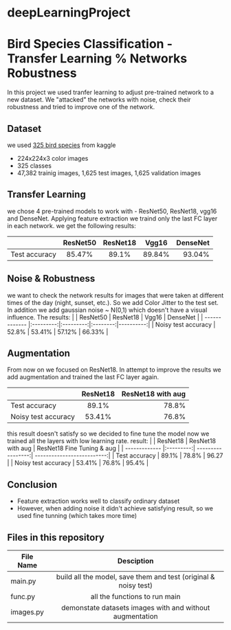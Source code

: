 # deepLearningProject
# Bird Species Classification - Transfer Learning % Networks Robustness

In this project we used tranfer learning to adjust pre-trained network to a new dataset.
We "attacked" the networks with noise, check their robustness and tried to improve one of the network.

## Dataset
we used [325 bird species](https://www.kaggle.com/gpiosenka/100-bird-species) from kaggle

* 224x224x3 color images
* 325 classes
* 47,382 trainig images, 1,625 test images, 1,625 validation images

## Transfer Learning
we chose 4 pre-trained models to work with - ResNet50, ResNet18, vgg16 and DenseNet.
Applying feature extraction we traind only the last FC layer in each network.
we get the following results:

|               | ResNet50  | ResNet18  | Vgg16    | DenseNet  |
| ------------- |:---------:|:---------:|:--------:|----------:|
| Test accuracy | 85.47%    | 89.1%     | 89.84%   | 93.04%    |

## Noise & Robustness
we want to check the network results for images that were taken at different times of the day (night, sunset, etc.).
So we add Color Jitter to the test set. In addition we add gaussian noise ~ N(0,1) which doesn't have a visual influence.
The results:
|                     | ResNet50  | ResNet18  | Vgg16    | DenseNet  |
| -------------       |:---------:|:---------:|:--------:|----------:|
| Noisy test accuracy | 52.8%    | 53.41%     | 57.12%   | 66.33%    |

## Augmentation
From now on we focused on ResNet18.
In attempt to improve the results we add augmentation and trained the last FC layer again.

|                     | ResNet18  | ResNet18 with aug |
| -------------       |:---------:| -----------------:|
| Test accuracy       | 89.1%     | 78.8%             | 
| Noisy test accuracy | 53.41%    | 76.8%             | 

this result doesn't satisfy so we decided to fine tune the model
now we trained all the layers with low learning rate.
result:
|                     | ResNet18  | ResNet18 with aug | ResNet18 Fine Tuning & aug |
| -------------       |:---------:| -----------------:| --------------------------:|
| Test accuracy       | 89.1%     | 78.8%             | 96.27                      |
| Noisy test accuracy | 53.41%    | 76.8%             | 95.4%                      |


## Conclusion
* Feature extraction works well to classify ordinary dataset
* However, when adding noise it didn't achieve satisfying result, so we used fine tunning (which takes more time)
 
 
 ## Files in this repository
| File Name       |                         Desciption                              |
| -------------   |:--------------------------------------------------------------: | 
| main.py         | build all the model, save them and test (original & noisy test) | 
| func.py         | all the functions to run main                                   | 
| images.py       | demonstate datasets images with and without augmentation        | 

